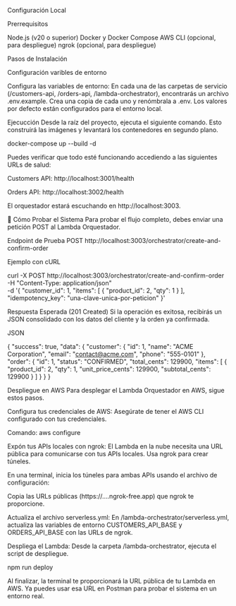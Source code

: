 Configuración Local

Prerrequisitos

Node.js (v20 o superior)
Docker y Docker Compose
AWS CLI (opcional, para despliegue)
ngrok (opcional, para despliegue)

Pasos de Instalación

Configuración varibles de entorno

Configura las variables de entorno: En cada una de las carpetas de servicio (/customers-api, /orders-api, /lambda-orchestrator), encontrarás un archivo .env.example. Crea una copia de cada uno y renómbrala a .env. Los valores por defecto están configurados para el entorno local.

Ejecucción
Desde la raíz del proyecto, ejecuta el siguiente comando. Esto construirá las imágenes y levantará los contenedores en segundo plano.

docker-compose up --build -d

Puedes verificar que todo esté funcionando accediendo a las siguientes URLs de salud:

Customers API: http://localhost:3001/health

Orders API: http://localhost:3002/health

El orquestador estará escuchando en http://localhost:3003.

🧪 Cómo Probar el Sistema
Para probar el flujo completo, debes enviar una petición POST al Lambda Orquestador.

Endpoint de Prueba
POST http://localhost:3003/orchestrator/create-and-confirm-order

Ejemplo con cURL

curl -X POST http://localhost:3003/orchestrator/create-and-confirm-order \
-H "Content-Type: application/json" \
-d '{
  "customer_id": 1,
  "items": [
    { "product_id": 2, "qty": 1 }
  ],
  "idempotency_key": "una-clave-unica-por-peticion"
}'

Respuesta Esperada (201 Created)
Si la operación es exitosa, recibirás un JSON consolidado con los datos del cliente y la orden ya confirmada.

JSON

{
    "success": true,
    "data": {
        "customer": {
            "id": 1,
            "name": "ACME Corporation",
            "email": "contact@acme.com",
            "phone": "555-0101"
        },
        "order": {
            "id": 1,
            "status": "CONFIRMED",
            "total_cents": 129900,
            "items": [
                {
                    "product_id": 2,
                    "qty": 1,
                    "unit_price_cents": 129900,
                    "subtotal_cents": 129900
                }
            ]
        }
    }
}

Despliegue en AWS
Para desplegar el Lambda Orquestador en AWS, sigue estos pasos.

Configura tus credenciales de AWS: Asegúrate de tener el AWS CLI configurado con tus credenciales.

Comando: aws configure

Expón tus APIs locales con ngrok: El Lambda en la nube necesita una URL pública para comunicarse con tus APIs locales. Usa ngrok para crear túneles.

En una terminal, inicia los túneles para ambas APIs usando el archivo de configuración:

Copia las URLs públicas (https://....ngrok-free.app) que ngrok te proporcione.

Actualiza el archivo serverless.yml: En /lambda-orchestrator/serverless.yml, actualiza las variables de entorno CUSTOMERS_API_BASE y ORDERS_API_BASE con las URLs de ngrok.

Despliega el Lambda: Desde la carpeta /lambda-orchestrator, ejecuta el script de despliegue.

npm run deploy

Al finalizar, la terminal te proporcionará la URL pública de tu Lambda en AWS. Ya puedes usar esa URL en Postman para probar el sistema en un entorno real.